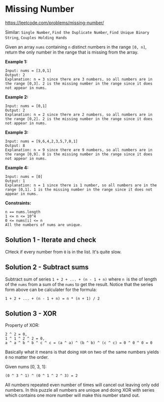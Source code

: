 # Missing Number
https://leetcode.com/problems/missing-number/

Similar: `Single Number`, `Find the Duplicate Number`, `Find Unique Binary String`, `Couples Holding Hands`

Given an array `nums` containing `n` distinct numbers in the range `[0, n]`, return the only number in the range that is missing from the array.

**Example 1:**

    Input: nums = [3,0,1]
    Output: 2
    Explanation: n = 3 since there are 3 numbers, so all numbers are in the range [0,3]. 2 is the missing number in the range since it does not appear in nums.

**Example 2:**

    Input: nums = [0,1]
    Output: 2
    Explanation: n = 2 since there are 2 numbers, so all numbers are in the range [0,2]. 2 is the missing number in the range since it does not appear in nums.

**Example 3:**

    Input: nums = [9,6,4,2,3,5,7,0,1]
    Output: 8
    Explanation: n = 9 since there are 9 numbers, so all numbers are in the range [0,9]. 8 is the missing number in the range since it does not appear in nums.

**Example 4:**

    Input: nums = [0]
    Output: 1
    Explanation: n = 1 since there is 1 number, so all numbers are in the range [0,1]. 1 is the missing number in the range since it does not appear in nums.

**Constraints:**

    n == nums.length
    1 <= n <= 10^4
    0 <= nums[i] <= n
    All the numbers of nums are unique.


## Solution 1 - Iterate and check
CHeck if every number from `0` is in the list. It's quite slow.

## Solution 2 - Subtract sums
Subtract sum of series `1 + 2 + ... + (n - 1 + n)` where `n `is the of length of the `nums` from a sum of the `nums` to 
get the result. Notice that the series form above can be calculater for the formula:

`1 + 2 + ... + (n - 1 + n) = n * (n + 1) / 2`

## Solution 3 - XOR
Property of XOR:

    2 ^ 2 = 0,
    1 ^ 1 ^ 2 ^ 2 = 0,
    a ^ a ^ b ^ b ^ c ^ c = (a ^ a) ^ (b ^ b) ^ (c ^ c) = 0 ^ 0 ^ 0 = 0

Basically what it means is that doing `XOR` on two of the same numbers yields `0` no matter the order.

Given nums [0, 3, 1]:

`(0 ^ 3 ^ 1) ^ (0 ^ 1 ^ 2 ^ 3) = 2`

All numbers repeated even number of times will cancel out leaving only odd numbers. In this puzzle all numbers are 
unique and doing XOR with series which contains one more number will make this number stand out.